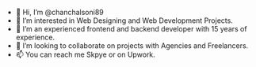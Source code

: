 - 👋 Hi, I’m @chanchalsoni89
- 👀 I’m interested in Web Designing and Web Development Projects.
- 🌱 I’m an experienced frontend and backend developer with 15 years of experience.
- 💞️ I’m looking to collaborate on projects with Agencies and Freelancers.
- 📫 You can reach me Skpye or on Upwork. 

<!---
chanchalsoni89/chanchalsoni89 is a ✨ special ✨ repository because its `README.md` (this file) appears on your GitHub profile.
You can click the Preview link to take a look at your changes.
--->
